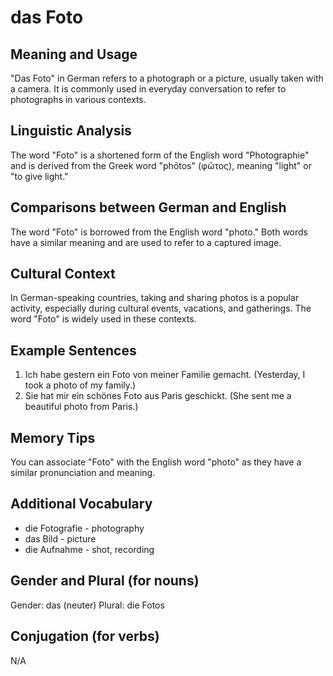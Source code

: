 # das Foto
## Meaning and Usage
"Das Foto" in German refers to a photograph or a picture, usually taken with a camera. It is commonly used in everyday conversation to refer to photographs in various contexts.

## Linguistic Analysis
The word "Foto" is a shortened form of the English word "Photographie" and is derived from the Greek word "phōtos" (φῶτος), meaning "light" or "to give light."

## Comparisons between German and English
The word "Foto" is borrowed from the English word "photo." Both words have a similar meaning and are used to refer to a captured image.

## Cultural Context
In German-speaking countries, taking and sharing photos is a popular activity, especially during cultural events, vacations, and gatherings. The word "Foto" is widely used in these contexts.

## Example Sentences
1. Ich habe gestern ein Foto von meiner Familie gemacht. (Yesterday, I took a photo of my family.)
2. Sie hat mir ein schönes Foto aus Paris geschickt. (She sent me a beautiful photo from Paris.)

## Memory Tips
You can associate "Foto" with the English word "photo" as they have a similar pronunciation and meaning.

## Additional Vocabulary
- die Fotografie - photography
- das Bild - picture
- die Aufnahme - shot, recording

## Gender and Plural (for nouns)
Gender: das (neuter)
Plural: die Fotos

## Conjugation (for verbs)
N/A